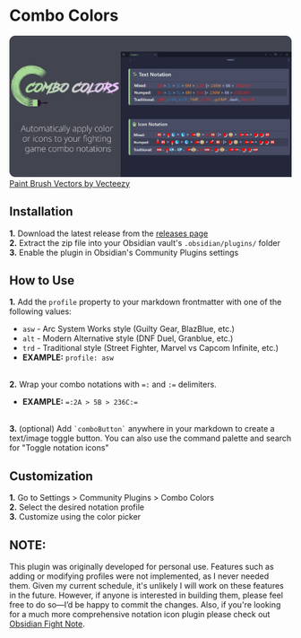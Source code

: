 # Combo Colors
![TXT Mode Sample](assets/header.png)<br>
<a href="https://www.vecteezy.com/free-vector/paint-brush">Paint Brush Vectors by Vecteezy</a>

## Installation

**1.** Download the latest release from the <a href="https://github.com/kevinkickback/Combo-Colors/releases/">releases page</a><br>
**2.** Extract the zip file into your Obsidian vault's `.obsidian/plugins/` folder<br>
**3.** Enable the plugin in Obsidian's Community Plugins settings

## How to Use

**1.** Add the `profile` property to your markdown frontmatter with one of the following values:
   - `asw` - Arc System Works style (Guilty Gear, BlazBlue, etc.)
   - `alt` - Modern Alternative style (DNF Duel, Granblue, etc.)
   - `trd` - Traditional style (Street Fighter, Marvel vs Capcom Infinite, etc.)
   - **EXAMPLE:** `profile: asw`<br><br>

**2.** Wrap your combo notations with `=:` and `:=` delimiters.<br>
   - **EXAMPLE:** `=:2A > 5B > 236C:=`<br><br  >

**3.** (optional) Add `` `comboButton` `` anywhere in your markdown to create a text/image toggle button. You can also use the command palette and search for "Toggle notation icons"

## Customization

**1.** Go to Settings > Community Plugins > Combo Colors<br>
**2.** Select the desired notation profile<br>
**3.** Customize using the color picker

## NOTE:
This plugin was originally developed for personal use. Features such as adding or modifying profiles were not implemented, as I never needed them. Given my current schedule, it's unlikely I will work on these features in the future. However, if anyone is interested in building them, please feel free to do so—I’d be happy to commit the changes. Also, if you're looking for a much more comprehensive notation icon plugin please check out <a href="https://github.com/Loac/obsidian-fight-note">Obsidian Fight Note</a>.
